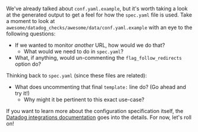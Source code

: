 We've already talked about `conf.yaml.example`, but it's worth taking a look at the generated output to get a feel for how the `spec.yaml` file is used. Take a moment to look at `awesome/datadog_checks/awesome/data/conf.yaml.example` with an eye to the following questions:
- If we wanted to monitor _another_ URL, how would we do that?
  - What would we need to do in `spec.yaml`?
- What, if anything, would un-commenting the `flag_follow_redirects` option do?

Thinking back to `spec.yaml` (since these files are related):
- What does uncommenting that final `template:` line do? (Go ahead and try it!)
  - Why might it be pertinent to this exact use-case?

 If you want to learn more about the configuration specification itself, the [Datadog integrations documentation](https://docs.datadoghq.com/developers/integrations/check_references/#configuration-file) goes into the details. For now, let's roll on!
